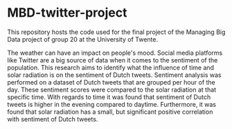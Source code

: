 ﻿# MBD-twitter-project
 This repository hosts the code used for the final project of the Managing Big Data project of group 20 at the University of Twente.
 
The weather can have an impact on people's mood. Social media platforms like Twitter are a big source of data when it comes to the sentiment of the population. This research aims to identify what the influence of time and solar radiation is on the sentiment of Dutch tweets. Sentiment analysis was performed on a dataset of Dutch tweets that are grouped per hour of the day. These sentiment scores were compared to the solar radiation at that specific time. With regards to time it was found that sentiment of Dutch tweets is higher in the evening compared to daytime. Furthermore, it was found that solar radiation has a small, but significant positive correlation with sentiment of Dutch tweets.


